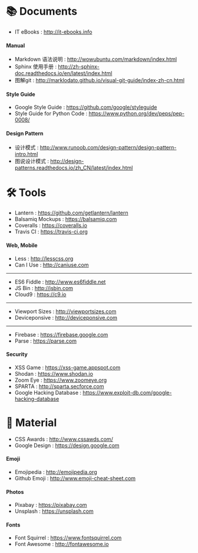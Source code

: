 📚 Documents
==============
- IT eBooks :
    http://it-ebooks.info

#### Manual
- Markdown 语法说明 :
    http://wowubuntu.com/markdown/index.html
- Sphinx 使用手册 :
    http://zh-sphinx-doc.readthedocs.io/en/latest/index.html
- 图解git :
    http://marklodato.github.io/visual-git-guide/index-zh-cn.html

#### Style Guide
- Google Style Guide :
    https://github.com/google/styleguide
- Style Guide for Python Code :
    https://www.python.org/dev/peps/pep-0008/

#### Design Pattern
- 设计模式 :
    http://www.runoob.com/design-pattern/design-pattern-intro.html
- 图说设计模式 :
    http://design-patterns.readthedocs.io/zh_CN/latest/index.html


🛠 Tools
==============
- Lantern :
    https://github.com/getlantern/lantern
- Balsamiq Mockups :
    https://balsamiq.com
- Coveralls :
    https://coveralls.io
- Travis CI :
    https://travis-ci.org

#### Web, Mobile
- Less :
    http://lesscss.org
- Can I Use :
    http://caniuse.com

---------
- ES6 Fiddle :
    http://www.es6fiddle.net
- JS Bin :
    http://jsbin.com
- Cloud9 :
    https://c9.io
***
- Viewport Sizes :
    http://viewportsizes.com
- Deviceponsive :
    http://deviceponsive.com

---------
- Firebase :
    https://firebase.google.com
- Parse :
    https://parse.com

#### Security
- XSS Game :
    https://xss-game.appspot.com
- Shodan :
    https://www.shodan.io
- Zoom Eye :
    https://www.zoomeye.org
- SPARTA :
    http://sparta.secforce.com
- Google Hacking Database :
    https://www.exploit-db.com/google-hacking-database


🎁 Material
==============
- CSS Awards :
    http://www.cssawds.com/
- Google Design :
    https://design.google.com

#### Emoji
- Emojipedia :
    http://emojipedia.org
- Github Emoji :
    http://www.emoji-cheat-sheet.com

#### Photos
- Pixabay :
    https://pixabay.com
- Unsplash :
    https://unsplash.com

#### Fonts
- Font Squirrel :
    https://www.fontsquirrel.com
- Font Awesome :
    http://fontawesome.io
